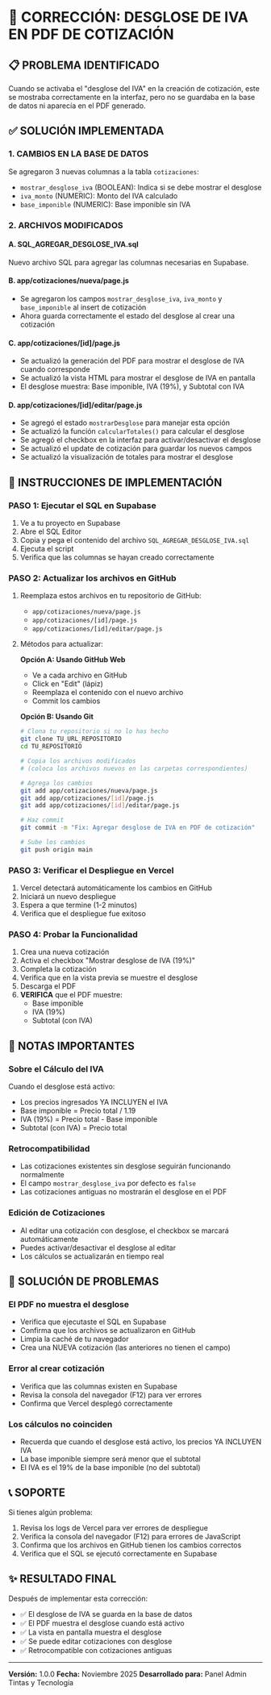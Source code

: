 # 🔧 CORRECCIÓN: DESGLOSE DE IVA EN PDF DE COTIZACIÓN

## 📋 PROBLEMA IDENTIFICADO
Cuando se activaba el "desglose del IVA" en la creación de cotización, este se mostraba correctamente en la interfaz, pero no se guardaba en la base de datos ni aparecía en el PDF generado.

## ✅ SOLUCIÓN IMPLEMENTADA

### 1. CAMBIOS EN LA BASE DE DATOS
Se agregaron 3 nuevas columnas a la tabla `cotizaciones`:
- `mostrar_desglose_iva` (BOOLEAN): Indica si se debe mostrar el desglose
- `iva_monto` (NUMERIC): Monto del IVA calculado
- `base_imponible` (NUMERIC): Base imponible sin IVA

### 2. ARCHIVOS MODIFICADOS

#### A. SQL_AGREGAR_DESGLOSE_IVA.sql
Nuevo archivo SQL para agregar las columnas necesarias en Supabase.

#### B. app/cotizaciones/nueva/page.js
- Se agregaron los campos `mostrar_desglose_iva`, `iva_monto` y `base_imponible` al insert de cotización
- Ahora guarda correctamente el estado del desglose al crear una cotización

#### C. app/cotizaciones/[id]/page.js
- Se actualizó la generación del PDF para mostrar el desglose de IVA cuando corresponde
- Se actualizó la vista HTML para mostrar el desglose de IVA en pantalla
- El desglose muestra: Base imponible, IVA (19%), y Subtotal con IVA

#### D. app/cotizaciones/[id]/editar/page.js
- Se agregó el estado `mostrarDesglose` para manejar esta opción
- Se actualizó la función `calcularTotales()` para calcular el desglose
- Se agregó el checkbox en la interfaz para activar/desactivar el desglose
- Se actualizó el update de cotización para guardar los nuevos campos
- Se actualizó la visualización de totales para mostrar el desglose

## 🚀 INSTRUCCIONES DE IMPLEMENTACIÓN

### PASO 1: Ejecutar el SQL en Supabase
1. Ve a tu proyecto en Supabase
2. Abre el SQL Editor
3. Copia y pega el contenido del archivo `SQL_AGREGAR_DESGLOSE_IVA.sql`
4. Ejecuta el script
5. Verifica que las columnas se hayan creado correctamente

### PASO 2: Actualizar los archivos en GitHub
1. Reemplaza estos archivos en tu repositorio de GitHub:
   - `app/cotizaciones/nueva/page.js`
   - `app/cotizaciones/[id]/page.js`
   - `app/cotizaciones/[id]/editar/page.js`

2. Métodos para actualizar:

   **Opción A: Usando GitHub Web**
   - Ve a cada archivo en GitHub
   - Click en "Edit" (lápiz)
   - Reemplaza el contenido con el nuevo archivo
   - Commit los cambios

   **Opción B: Usando Git**
   ```bash
   # Clona tu repositorio si no lo has hecho
   git clone TU_URL_REPOSITORIO
   cd TU_REPOSITORIO
   
   # Copia los archivos modificados
   # (coloca los archivos nuevos en las carpetas correspondientes)
   
   # Agrega los cambios
   git add app/cotizaciones/nueva/page.js
   git add app/cotizaciones/[id]/page.js
   git add app/cotizaciones/[id]/editar/page.js
   
   # Haz commit
   git commit -m "Fix: Agregar desglose de IVA en PDF de cotización"
   
   # Sube los cambios
   git push origin main
   ```

### PASO 3: Verificar el Despliegue en Vercel
1. Vercel detectará automáticamente los cambios en GitHub
2. Iniciará un nuevo despliegue
3. Espera a que termine (1-2 minutos)
4. Verifica que el despliegue fue exitoso

### PASO 4: Probar la Funcionalidad
1. Crea una nueva cotización
2. Activa el checkbox "Mostrar desglose de IVA (19%)"
3. Completa la cotización
4. Verifica que en la vista previa se muestre el desglose
5. Descarga el PDF
6. **VERIFICA** que el PDF muestre:
   - Base imponible
   - IVA (19%)
   - Subtotal (con IVA)

## 📝 NOTAS IMPORTANTES

### Sobre el Cálculo del IVA
Cuando el desglose está activo:
- Los precios ingresados YA INCLUYEN el IVA
- Base imponible = Precio total / 1.19
- IVA (19%) = Precio total - Base imponible
- Subtotal (con IVA) = Precio total

### Retrocompatibilidad
- Las cotizaciones existentes sin desglose seguirán funcionando normalmente
- El campo `mostrar_desglose_iva` por defecto es `false`
- Las cotizaciones antiguas no mostrarán el desglose en el PDF

### Edición de Cotizaciones
- Al editar una cotización con desglose, el checkbox se marcará automáticamente
- Puedes activar/desactivar el desglose al editar
- Los cálculos se actualizarán en tiempo real

## 🐛 SOLUCIÓN DE PROBLEMAS

### El PDF no muestra el desglose
- Verifica que ejecutaste el SQL en Supabase
- Confirma que los archivos se actualizaron en GitHub
- Limpia la caché de tu navegador
- Crea una NUEVA cotización (las anteriores no tienen el campo)

### Error al crear cotización
- Verifica que las columnas existen en Supabase
- Revisa la consola del navegador (F12) para ver errores
- Confirma que Vercel desplegó correctamente

### Los cálculos no coinciden
- Recuerda que cuando el desglose está activo, los precios YA INCLUYEN IVA
- La base imponible siempre será menor que el subtotal
- El IVA es el 19% de la base imponible (no del subtotal)

## 📞 SOPORTE

Si tienes algún problema:
1. Revisa los logs de Vercel para ver errores de despliegue
2. Verifica la consola del navegador (F12) para errores de JavaScript
3. Confirma que los archivos en GitHub tienen los cambios correctos
4. Verifica que el SQL se ejecutó correctamente en Supabase

## ✨ RESULTADO FINAL

Después de implementar esta corrección:
- ✅ El desglose de IVA se guarda en la base de datos
- ✅ El PDF muestra el desglose cuando está activo
- ✅ La vista en pantalla muestra el desglose
- ✅ Se puede editar cotizaciones con desglose
- ✅ Retrocompatible con cotizaciones antiguas

---

**Versión:** 1.0.0
**Fecha:** Noviembre 2025
**Desarrollado para:** Panel Admin Tintas y Tecnología
